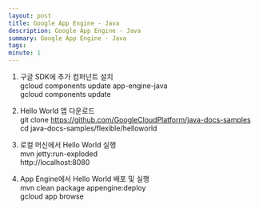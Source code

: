 ```yaml
---
layout: post
title: Google App Engine - Java
description: Google App Engine - Java
summary: Google App Engine - Java
tags: 
minute: 1
---
```

1. 구글 SDK에 추가 컴퍼넌트 설치    
gcloud components update app-engine-java    
gcloud components update    

2. Hello World 앱 다운로드    
git clone https://github.com/GoogleCloudPlatform/java-docs-samples    
cd java-docs-samples/flexible/helloworld    

3. 로컬 머신에서 Hello World 실행    
mvn jetty:run-exploded    
http://localhost:8080    

4. App Engine에서 Hello World 배포 및 실행    
mvn clean package appengine:deploy    
gcloud app browse    